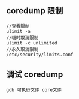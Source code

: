 ##  coredump 限制
```
//查看限制
ulimit -a
//临时取消限制
ulimit -c unlimited
//永久取消限制
/etc/security/limits.conf
```

## 调试 coredump

```
gdb 可执行文件 core文件
```